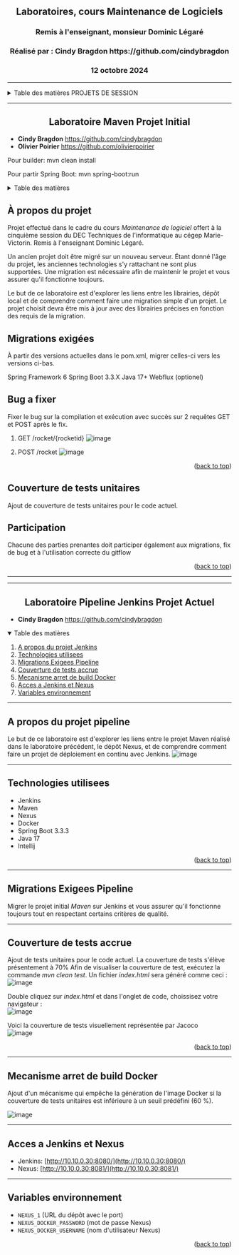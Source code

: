 <h2 align="center">Laboratoires, cours Maintenance de Logiciels</h2>
<h3 align="center">Remis à l'enseignant, monsieur Dominic Légaré</h3>
<h3 align="center">Réalisé par : Cindy Bragdon https://github.com/cindybragdon</h3>
<h3 align="center">12 octobre 2024</h3>

---
<!-- TABLE OF CONTENTS -->
<details>
  <summary>Table des matières PROJETS DE SESSION</summary>
  <ol>
    <li><a href="#laboratoire-maven-projet-initial">Laboratoire Maven Projet Initial</a></li>
    <li><a href="#laboratoire-pipeline-jenkins-projet-actuel">Laboratoire Pipeline Jenkins Projet Actuel</a></li>
    
  </ol>
</details>
 

---

<!-- LABORATOIRE MAVEN PROJET INITIAL-->
<h2 align="center">Laboratoire Maven Projet Initial</h2>


- **Cindy Bragdon** https://github.com/cindybragdon
- **Olivier Poirier** https://github.com/olivierpoirier

Pour builder:
    mvn clean install

Pour partir Spring Boot:
    mvn spring-boot:run
    

<!-- TABLE OF CONTENTS -->
<details>
  <summary>Table des matières</summary>
  <ol>
    <li>
      <a href="#à-propos-du-projet">À propos du projet</a>
    </li>
    <li><a href="#migrations-exigées">Migrations exigées</a></li>
    <li><a href="#bug-a-fixer">Bug a fixer</a></li>
    <li><a href="#couverture-de-tests-unitaires">Couverture de tests unitaires</a></li>
    <li><a href="#participation">Participation</a></li>
  </ol>
</details>



<!-- ABOUT THE PROJECT -->
## À propos du projet

Projet effectué dans le cadre du cours *Maintenance de logiciel* offert à la cinquième session du DEC Techniques de l'informatique au cégep Marie-Victorin.  Remis à l'enseignant Dominic Légaré.

Un ancien projet doit être migré sur un nouveau serveur. Étant donné l'âge du projet, les anciennes technologies s'y rattachant ne sont plus supportées. Une migration est nécessaire afin de maintenir le projet et vous assurer qu'il fonctionne toujours.

Le but de ce laboratoire est d'explorer les liens entre les librairies, dépôt local et de comprendre comment faire une migration simple d'un projet. Le projet choisit devra être mis à jour avec des librairies précises en fonction des requis de la migration.


<!-- MIGRATIONS -->
## Migrations exigées

À partir des versions actuelles dans le pom.xml, migrer celles-ci vers les versions ci-bas.

Spring Framework 6
Spring Boot 3.3.X
Java 17+
Webflux (optionel)


<!-- BUG -->
## Bug a fixer

Fixer le bug sur la compilation et exécution avec succès sur 2 requêtes GET et POST après le fix.

1. GET /rocket/{rocketid}
   ![image](https://github.com/user-attachments/assets/a8445f24-68d4-4444-bb4b-a41a76c248dc)

2. POST /rocket
    ![image](https://github.com/user-attachments/assets/b415b5dc-123b-4e68-a0ce-16b85456c030)


<p align="right">(<a href="#readme-top">back to top</a>)</p>



<!-- TEST -->
## Couverture de tests unitaires

Ajout de couverture de tests unitaires pour le code actuel. 



<!-- PARTICIPATION -->
## Participation

Chacune des parties prenantes doit participer également aux migrations, fix de bug et à l'utilisation correcte du gitflow

<p align="right">(<a href="#readme-top">back to top</a>)</p>


---
---
<!-- LABORATOIRE PIPELINE JENKINS PROJET ACTUEL-->
<h2 align="center">Laboratoire Pipeline Jenkins Projet Actuel</h2>

- **Cindy Bragdon** https://github.com/cindybragdon


<!-- TABLE OF CONTENTS -->
<details open>
  <summary>Table des matières</summary>
  <ol>
    <li>
      <a href="#a-propos-du-projet-pipeline">A propos du projet Jenkins</a>
    </li>
    <li><a href="#technologies-utilisees">Technologies utilisees</a></li>
    <li><a href="#migrations-exigees-pipeline">Migrations Exigees Pipeline</a></li>
    <li><a href="#couverture-de-tests-accrue">Couverture de tests accrue</a></li>
    <li><a href="#mecanisme-arret-de-build-docker">Mecanisme arret de build Docker</a></li>
    <li><a href="#acces-a-jenkins-et-nexus">Acces a Jenkins et Nexus</a></li>
    <li><a href="#variables-environnement">Variables environnement</a></li>
  </ol>
</details>

---

<!-- A PROPOS DU PROJET PIPELINE-->
## A propos du projet pipeline

Le but de ce laboratoire est d'explorer les liens entre le projet Maven réalisé dans le laboratoire précédent, le dépôt Nexus, et de comprendre comment faire un projet de déploiement en continu avec Jenkins.
![image](https://github.com/user-attachments/assets/55d51410-2d9c-447b-8445-4ae8798ffd02)

---

<!-- TECHNOLOGIES UTILISEES -->
## Technologies utilisees

- Jenkins
- Maven
- Nexus
- Docker
- Spring Boot 3.3.3
- Java 17
- Intellij

<p align="right">(<a href="#table-des-matières">back to top</a>)</p>

---

<!-- MIGRATIONS EXIGEES PIPELINE-->
## Migrations Exigees Pipeline

Migrer le projet initial *Maven* sur Jenkins et vous assurer qu'il fonctionne toujours tout en respectant certains critères de qualité.

---

<!-- COUVERTURE DE TESTS ACCRUE -->
## Couverture de tests accrue

Ajout de tests unitaires pour le code actuel. La couverture de tests s'élève présentement à 70%
Afin de visualiser la couverture de test, exécutez la commande *mvn clean test*.
Un fichier *index.html* sera généré comme ceci : <br>
![image](https://github.com/user-attachments/assets/00a4933b-fb89-4f34-b397-9b7020b6523f)

Double cliquez sur *index.html* et dans l'onglet de code, choissisez votre navigateur : <br>
![image](https://github.com/user-attachments/assets/ffe874ef-f818-4c87-872d-b40e843d84af)

Voici la couverture de tests visuellement représentée par Jacoco <br>
![image](https://github.com/user-attachments/assets/9668763d-0e71-4c28-99a2-a192e5f766a9)

<p align="right">(<a href="#table-des-matières">back to top</a>)</p>

---

<!-- MECANISME ARRET DE BUILD DOCKER-->
## Mecanisme arret de build Docker

Ajout d'un mécanisme qui empêche la génération de l'image Docker si la couverture de tests unitaires est inférieure à un seuil prédéfini (60 %).

![image](https://github.com/user-attachments/assets/069b97f5-a2fe-4d65-ae93-ba7979df5bb4)

---

<!-- ACCES JENKINS ET NEXUS -->
## Acces a Jenkins et Nexus

- Jenkins: [http://10.10.0.30:8080/](http://10.10.0.30:8080/)
- Nexus: [http://10.10.0.30:8081/](http://10.10.0.30:8081/)


---

<!-- VARIABLES ENVIRONNEMENT -->
## Variables environnement

- `NEXUS_1` (URL du dépôt avec le port)
- `NEXUS_DOCKER_PASSWORD` (mot de passe Nexus)
- `NEXUS_DOCKER_USERNAME` (nom d'utilisateur Nexus)

<p align="right">(<a href="#table-des-matières">back to top</a>)</p>



